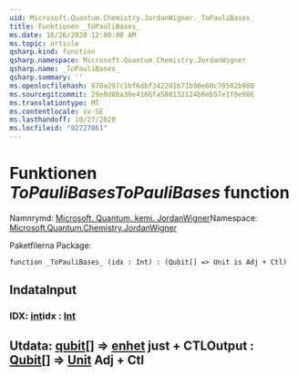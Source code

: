 ```yaml
---
uid: Microsoft.Quantum.Chemistry.JordanWigner._ToPauliBases_
title: Funktionen _ToPauliBases_
ms.date: 10/26/2020 12:00:00 AM
ms.topic: article
qsharp.kind: function
qsharp.namespace: Microsoft.Quantum.Chemistry.JordanWigner
qsharp.name: _ToPauliBases_
qsharp.summary: ''
ms.openlocfilehash: 970a297c1bf6dbf342201b71b90e68c70502b980
ms.sourcegitcommit: 29e0d88a30e4166fa580132124b0eb57e1f0e986
ms.translationtype: MT
ms.contentlocale: sv-SE
ms.lasthandoff: 10/27/2020
ms.locfileid: "92727861"
---
```

# <a name="_topaulibases_-function"></a><span data-ttu-id="96593-102">Funktionen _ToPauliBases_</span><span class="sxs-lookup"><span data-stu-id="96593-102">_ToPauliBases_ function</span></span>

<span data-ttu-id="96593-103">Namnrymd: [Microsoft. Quantum. kemi. JordanWigner](xref:Microsoft.Quantum.Chemistry.JordanWigner)</span><span class="sxs-lookup"><span data-stu-id="96593-103">Namespace: [Microsoft.Quantum.Chemistry.JordanWigner](xref:Microsoft.Quantum.Chemistry.JordanWigner)</span></span>

<span data-ttu-id="96593-104">Paketfilerna [](https://nuget.org/packages/)</span><span class="sxs-lookup"><span data-stu-id="96593-104">Package: [](https://nuget.org/packages/)</span></span>




```qsharp
function _ToPauliBases_ (idx : Int) : (Qubit[] => Unit is Adj + Ctl)
```


## <a name="input"></a><span data-ttu-id="96593-105">Indata</span><span class="sxs-lookup"><span data-stu-id="96593-105">Input</span></span>

### <a name="idx--int"></a><span data-ttu-id="96593-106">IDX: [int](xref:microsoft.quantum.lang-ref.int)</span><span class="sxs-lookup"><span data-stu-id="96593-106">idx : [Int](xref:microsoft.quantum.lang-ref.int)</span></span>





## <a name="output--qubit--unit-adj--ctl"></a><span data-ttu-id="96593-107">Utdata: [qubit](xref:microsoft.quantum.lang-ref.qubit)[] => [enhet](xref:microsoft.quantum.lang-ref.unit) just + CTL</span><span class="sxs-lookup"><span data-stu-id="96593-107">Output : [Qubit](xref:microsoft.quantum.lang-ref.qubit)[] => [Unit](xref:microsoft.quantum.lang-ref.unit) Adj + Ctl</span></span>

